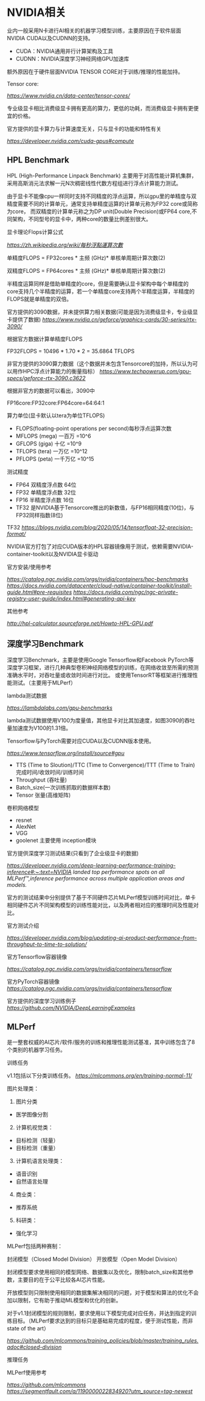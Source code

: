 # NVIDIA相关
业内一般采用N卡进行AI相关的机器学习模型训练，主要原因在于软件层面NVIDIA CUDA以及CUDNN的支持。
- CUDA：NVIDIA通用并行计算架构及工具
- CUDNN：NVIDIA深度学习神经网络GPU加速库

额外原因在于硬件层面NVIDIA TENSOR CORE对于训练/推理的性能加持。

Tensor core:

_https://www.nvidia.cn/data-center/tensor-cores/_

专业级显卡相比消费级显卡拥有更高的算力，更低的功耗，而消费级显卡拥有更便宜的价格。

官方提供的显卡算力与计算速度无关，只与显卡的功能和特性有关

_https://developer.nvidia.com/cuda-gpus#compute_

## HPL Benchmark
HPL (High-Performance Linpack Benchmark)
主要用于对高性能计算机集群，采用高斯消元法求解一元N次稠密线性代数方程组进行浮点计算能力测试。

由于显卡不能像cpu一样同时支持不同精度的浮点运算，所以gpu里的单精度与双精度需要不同的计算单元，通常支持单精度运算的计算单元称为FP32 core或简称为core，
而双精度的计算单元称之为DP unit(Double Precision)或FP64 core,不同架构，不同型号的显卡中，两种core的数量比例差别很大。

显卡理论Flops计算公式

_https://zh.wikipedia.org/wiki/每秒浮點運算次數_

单精度FLOPS = FP32cores * 主频 (GHz)* 单核单周期计算次数(2)

双精度FLOPS = FP64cores * 主频 (GHz)* 单核单周期计算次数(2)

半精度运算同样是借助单精度的core，但是需要确认显卡架构中每个单精度的core支持几个半精度的运算，若一个单精度core支持两个半精度运算，半精度的FLOPS就是单精度的双倍。

官方提供的3090数据，并未提供算力相关数据(可能是因为消费级显卡，专业级显卡提供了数据)
_https://www.nvidia.cn/geforce/graphics-cards/30-series/rtx-3090/_

根据官方数据计算单精度FLOPS

FP32FLOPS = 10496 * 1.70 * 2 = 35.6864 TFLOPS


非官方提供的3090算力数据（这个数据并未包含Tensorcore的加持，所以认为可以用作HPC浮点计算能力的衡量指标）
_https://www.techpowerup.com/gpu-specs/geforce-rtx-3090.c3622_

根据非官方的数据可以看出，3090中

FP16core:FP32core:FP64core=64:64:1

算力单位(显卡默认以tera为单位TFLOPS)
- FLOPS(floating-point operations per second)每秒浮点运算次数
- MFLOPS (mega) 一百万 =10^6
- GFLOPS (giga) 十亿 =10^9
- TFLOPS (tera) 一万亿 =10^12
- PFLOPS (peta) 一千万亿 =10^15

测试精度
- FP64 双精度浮点数 64位
- FP32 单精度浮点数 32位
- FP16 半精度浮点数 16位
- TF32 是NVIDIA基于Tensorcore推出的新数值，与FP16相同精度(10位)，与FP32同样指数(8位)

TF32
_https://blogs.nvidia.com/blog/2020/05/14/tensorfloat-32-precision-format/_

NVIDIA官方打包了对应CUDA版本的HPL容器镜像用于测试，依赖需要NVIDIA-container-toolkit以及NVIDIA显卡驱动

官方安装/使用参考

_https://catalog.ngc.nvidia.com/orgs/nvidia/containers/hpc-benchmarks_
_https://docs.nvidia.com/datacenter/cloud-native/container-toolkit/install-guide.html#pre-requisites_
_https://docs.nvidia.com/ngc/ngc-private-registry-user-guide/index.html#generating-api-key_

其他参考

_http://hpl-calculator.sourceforge.net/Howto-HPL-GPU.pdf_

## 深度学习Benchmark
深度学习Benchmark，主要是使用Google Tensorflow和Facebook PyTorch等深度学习框架，进行几种典型卷积神经网络模型的训练，在网络收敛至所需的预测准确水平时，对吞吐量或收敛时间进行对比。
或使用TensorRT等框架进行推理性能测试。（主要用于MLPerf）

lambda测试数据

_https://lambdalabs.com/gpu-benchmarks_

lambda测试数据使用V100为度量值，其他显卡对比其加速度，如图3090的吞吐量加速度为V100的1.31倍。


Tensorflow与PyTorch需要对应CUDA以及CUDNN版本使用。

_https://www.tensorflow.org/install/source#gpu_
- TTS (Time to Sloution)/TTC (Time to Convergence)/TTT (Time to Train) 完成时间/收敛时间/训练时间
- Throughput (吞吐量)
- Batch_size(一次训练抓取的数据样本数)
- Tensor 张量(高维矩阵)

卷积网络模型
- resnet
- AlexNet
- VGG
- goolenet 主要使用 inception模块

官方提供深度学习测试结果(只看到了企业级显卡的数据)

_https://developer.nvidia.com/deep-learning-performance-training-inference#:~:text=NVIDIA landed top performance spots on all MLPerf™,inference performance across multiple application areas and models._

官方的测试结果中分别提供了基于不同硬件芯片MLPerf模型训练时间对比，单卡相同硬件芯片不同架构模型的训练性能对比，以及两者相对应的推理时间及性能对比。

官方测试介绍

_https://developer.nvidia.com/blog/updating-ai-product-performance-from-throughput-to-time-to-solution/_

官方Tensorflow容器镜像

_https://catalog.ngc.nvidia.com/orgs/nvidia/containers/tensorflow_

官方PyTorch容器镜像
_https://catalog.ngc.nvidia.com/orgs/nvidia/containers/tensorflow_

官方提供的深度学习训练例子
_https://github.com/NVIDIA/DeepLearningExamples_

## MLPerf
是一整套权威的AI芯片/软件/服务的训练和推理性能测试基准，其中训练包含了8个类别的机器学习任务。

训练任务

v1.1包括以下分类训练任务。
_https://mlcommons.org/en/training-normal-11/_

图片处理类：
1. 图片分类
- 医学图像分割
2. 计算机视觉类：
- 目标检测（轻量）
- 目标检测（重量）
3. 计算机语言处理类：
- 语音识别
- 自然语言处理
4. 商业类：
- 推荐系统
5. 科研类：
- 强化学习

MLPerf包括两种赛制：

封闭模型（Closed Model Division）
开放模型（Open Model Division）

封闭模型要求使用相同的模型网络、数据集以及优化，限制batch_size和其他参数，主要目的在于公平比较各AI芯片性能。

开放模型则只限制使用相同的数据集解决相同的问题，对于模型和算法的优化不会加以限制，它有助于推动ML模型和优化的创新。

对于v1.1封闭模型的规则限制，要求使用以下模型完成对应任务，并达到指定的训练目标。（MLPerf要求达到的目标只是基础易完成的程度，便于测试性能，而非state of the art）

_https://github.com/mlcommons/training_policies/blob/master/training_rules.adoc#closed-division_


推理任务


MLPerf使用参考

_https://github.com/mlcommons
https://segmentfault.com/a/1190000022834920?utm_source=tag-newest_
